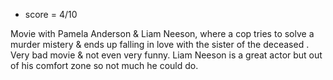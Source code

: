  - score = 4/10

Movie with Pamela Anderson & Liam Neeson, where a cop tries to solve a murder mistery & ends up falling in love with the sister of the deceased . Very bad movie & not even very funny. Liam Neeson is a great actor but out of his comfort zone so not much he could do.